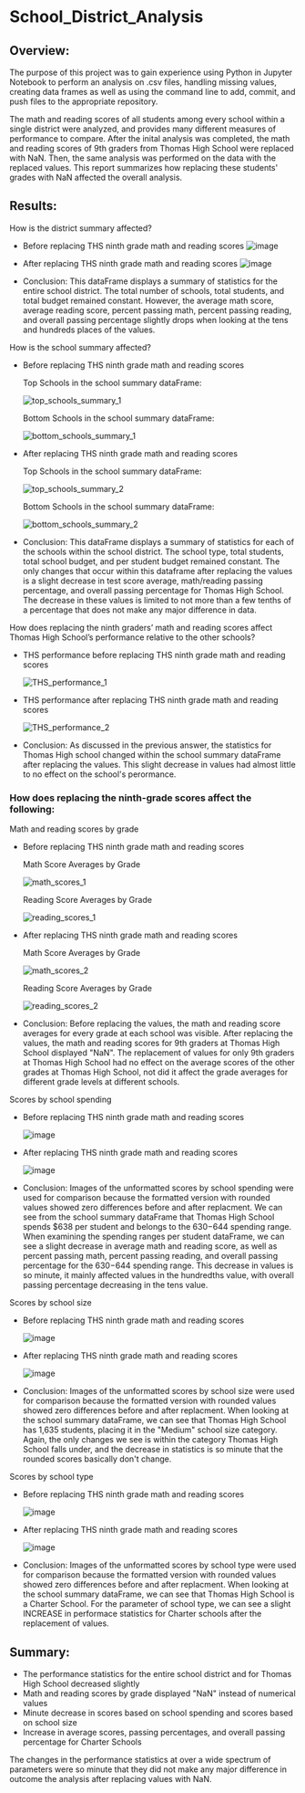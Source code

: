 # School_District_Analysis

## Overview: 
The purpose of this project was to gain experience using Python in Jupyter Notebook to perform an analysis on .csv files, handling missing values, creating data frames as well as using the command line to add, commit, and push files to the appropriate repository. 

The math and reading scores of all students among every school within a single district were analyzed, and provides many different measures of performance to compare. After the inital analysis was completed, the math and reading scores of 9th graders from Thomas High School were replaced with NaN. Then, the same analysis was performed on the data with the replaced values. This report summarizes how replacing these students' grades with NaN affected the overall analysis.

## Results:

How is the district summary affected?

* Before replacing THS ninth grade math and reading scores
  ![image](https://user-images.githubusercontent.com/84869167/126256795-d152aaa8-e84a-402e-92b6-788f1c1a4cbf.png)

* After replacing THS ninth grade math and reading scores
  ![image](https://user-images.githubusercontent.com/84869167/126256831-d1398523-1cf7-464b-bacc-48c78753ab8a.png)

* Conclusion: This dataFrame displays a summary of statistics for the entire school district. The total number of schools, total students, and total budget remained constant. However, the average math score, average reading score, percent passing math, percent passing reading, and overall passing percentage slightly drops when looking at the tens and hundreds places of the values.  


How is the school summary affected?

* Before replacing THS ninth grade math and reading scores
  
  Top Schools in the school summary dataFrame: 
  
  ![top_schools_summary_1](https://user-images.githubusercontent.com/84869167/126257703-316d383e-1928-4e46-beff-dcdd9dedc689.PNG)
  
  Bottom Schools in the school summary dataFrame:
  
  ![bottom_schools_summary_1](https://user-images.githubusercontent.com/84869167/126257763-f46940be-29ef-481e-9271-2e8ccba5a08e.PNG)

* After replacing THS ninth grade math and reading scores
  
  Top Schools in the school summary dataFrame: 
  
  ![top_schools_summary_2](https://user-images.githubusercontent.com/84869167/126257801-df3536d2-ddba-4b00-8c51-47c6dfb54fd3.PNG)

  Bottom Schools in the school summary dataFrame:
  
  ![bottom_schools_summary_2](https://user-images.githubusercontent.com/84869167/126257833-e3b5dcee-316e-4510-9509-c6e50159a846.PNG)
  
* Conclusion: This dataFrame displays a summary of statistics for each of the schools within the school district. The school type, total students, total school budget, and per student budget remained constant. The only changes that occur within this dataframe after replacing the values is a slight decrease in test score average, math/reading passing percentage, and overall passing percentage for Thomas High School. The decrease in these values is limited to not more than a few tenths of a percentage that does not make any major difference in data.


How does replacing the ninth graders’ math and reading scores affect Thomas High School’s performance relative to the other schools?

* THS performance before replacing THS ninth grade math and reading scores

  ![THS_performance_1](https://user-images.githubusercontent.com/84869167/126258170-6108b74b-e6ed-4e23-912f-1fcbbbcda51d.PNG)

* THS performance after replacing THS ninth grade math and reading scores

  ![THS_performance_2](https://user-images.githubusercontent.com/84869167/126258187-71002a86-8d46-46a6-bc20-c51f66bf93d6.PNG)
  
* Conclusion: As discussed in the previous answer, the statistics for Thomas High school changed within the school summary dataFrame after replacing the values. This slight decrease in values had almost little to no effect on the school's perormance. 


### How does replacing the ninth-grade scores affect the following:


Math and reading scores by grade

*   Before replacing THS ninth grade math and reading scores
    
    Math Score Averages by Grade
    
    ![math_scores_1](https://user-images.githubusercontent.com/84869167/126258678-899069ca-0c4b-404f-8ae0-98a79546ea51.PNG)
    
    Reading Score Averages by Grade
   
    ![reading_scores_1](https://user-images.githubusercontent.com/84869167/126258687-1a1197c5-9c22-4247-a14d-4598b3593d5c.PNG)

*   After replacing THS ninth grade math and reading scores
    
    Math Score Averages by Grade
    
    ![math_scores_2](https://user-images.githubusercontent.com/84869167/126258712-5d7c39c6-7352-4be3-a0b1-2e9e7bdd93ae.PNG)
    
    Reading Score Averages by Grade
    
    ![reading_scores_2](https://user-images.githubusercontent.com/84869167/126258713-ba732055-55cb-473e-a8de-0672a3a54ebb.PNG)

*   Conclusion: Before replacing the values, the math and reading score averages for every grade at each school was visible. After replacing the values, the math and reading scores for 9th graders at Thomas High School displayed "NaN". The replacement of values for only 9th graders at Thomas High School had no effect on the average scores of the other grades at Thomas High School, not did it affect the grade averages for different grade levels at different schools. 



Scores by school spending

*   Before replacing THS ninth grade math and reading scores

    ![image](https://user-images.githubusercontent.com/84869167/126259213-b85351b9-5fac-4287-a952-85aabceab9f8.png)

*   After replacing THS ninth grade math and reading scores

    ![image](https://user-images.githubusercontent.com/84869167/126259277-8df03cdc-2669-47f6-b10b-9a108fd40616.png)

*   Conclusion: Images of the unformatted scores by school spending were used for comparison because the formatted version with rounded values showed zero differences before and after replacment. We can see from the school summary dataFrame that  Thomas High School spends $638 per student and belongs to the $630-$644 spending range. When examining the spending ranges per student dataFrame, we can see a slight decrease in average math and reading score, as well as percent passing math, percent passing reading, and overall passing percentage for the $630-$644 spending range. This decrease in values is so minute, it mainly affected values in the hundredths value, with overall passing percentage decreasing in the tens value. 



Scores by school size

*   Before replacing THS ninth grade math and reading scores
    
    ![image](https://user-images.githubusercontent.com/84869167/126260018-70bf26f9-e9bc-4760-a780-b5efdb0096ed.png)

*   After replacing THS ninth grade math and reading scores

    ![image](https://user-images.githubusercontent.com/84869167/126260065-75efc734-92ee-4d52-b816-7d3b0c636b5d.png)

*   Conclusion: Images of the unformatted scores by school size were used for comparison because the formatted version with rounded values showed zero differences before and after replacment. When looking at the school summary dataFrame, we can see that Thomas High School has 1,635 students, placing it in the "Medium" school size category. Again, the only changes we see is within the category Thomas High School falls under, and the decrease in statistics is so minute that the rounded scores basically don't change. 



Scores by school type

*   Before replacing THS ninth grade math and reading scores

    ![image](https://user-images.githubusercontent.com/84869167/126260998-65321c36-fac3-417d-86bd-483d7fe5104a.png)

*   After replacing THS ninth grade math and reading scores

    ![image](https://user-images.githubusercontent.com/84869167/126261032-fa182a7e-b5a5-45bd-8287-5b2ca23e0c2c.png)
    
*   Conclusion:  Images of the unformatted scores by school type were used for comparison because the formatted version with rounded values showed zero differences before and after replacment. When looking at the school summary dataFrame, we can see that Thomas High School is a Charter School. For the parameter of school type, we can see a slight INCREASE in performace statistics for Charter schools after the replacement of values. 



## Summary: 
* The performance statistics for the entire school district and for Thomas High School decreased slightly
* Math and reading scores by grade displayed "NaN" instead of numerical values
* Minute decrease in scores based on school spending and scores based on school size
* Increase in average scores, passing percentages, and overall passing percentage for Charter Schools

The changes in the performance statistics at over a wide spectrum of parameters were so minute that they did not make any major difference in outcome the analysis after replacing values with NaN. 
